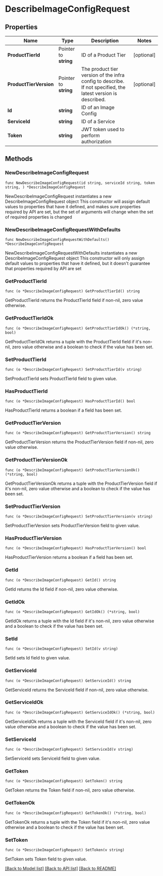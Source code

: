 # DescribeImageConfigRequest

## Properties

Name | Type | Description | Notes
------------ | ------------- | ------------- | -------------
**ProductTierId** | Pointer to **string** | ID of a Product Tier | [optional] 
**ProductTierVersion** | Pointer to **string** | The product tier version of the infra config to describe. If not specified, the latest version is described. | [optional] 
**Id** | **string** | ID of an Image Config | 
**ServiceId** | **string** | ID of a Service | 
**Token** | **string** | JWT token used to perform authorization | 

## Methods

### NewDescribeImageConfigRequest

`func NewDescribeImageConfigRequest(id string, serviceId string, token string, ) *DescribeImageConfigRequest`

NewDescribeImageConfigRequest instantiates a new DescribeImageConfigRequest object
This constructor will assign default values to properties that have it defined,
and makes sure properties required by API are set, but the set of arguments
will change when the set of required properties is changed

### NewDescribeImageConfigRequestWithDefaults

`func NewDescribeImageConfigRequestWithDefaults() *DescribeImageConfigRequest`

NewDescribeImageConfigRequestWithDefaults instantiates a new DescribeImageConfigRequest object
This constructor will only assign default values to properties that have it defined,
but it doesn't guarantee that properties required by API are set

### GetProductTierId

`func (o *DescribeImageConfigRequest) GetProductTierId() string`

GetProductTierId returns the ProductTierId field if non-nil, zero value otherwise.

### GetProductTierIdOk

`func (o *DescribeImageConfigRequest) GetProductTierIdOk() (*string, bool)`

GetProductTierIdOk returns a tuple with the ProductTierId field if it's non-nil, zero value otherwise
and a boolean to check if the value has been set.

### SetProductTierId

`func (o *DescribeImageConfigRequest) SetProductTierId(v string)`

SetProductTierId sets ProductTierId field to given value.

### HasProductTierId

`func (o *DescribeImageConfigRequest) HasProductTierId() bool`

HasProductTierId returns a boolean if a field has been set.

### GetProductTierVersion

`func (o *DescribeImageConfigRequest) GetProductTierVersion() string`

GetProductTierVersion returns the ProductTierVersion field if non-nil, zero value otherwise.

### GetProductTierVersionOk

`func (o *DescribeImageConfigRequest) GetProductTierVersionOk() (*string, bool)`

GetProductTierVersionOk returns a tuple with the ProductTierVersion field if it's non-nil, zero value otherwise
and a boolean to check if the value has been set.

### SetProductTierVersion

`func (o *DescribeImageConfigRequest) SetProductTierVersion(v string)`

SetProductTierVersion sets ProductTierVersion field to given value.

### HasProductTierVersion

`func (o *DescribeImageConfigRequest) HasProductTierVersion() bool`

HasProductTierVersion returns a boolean if a field has been set.

### GetId

`func (o *DescribeImageConfigRequest) GetId() string`

GetId returns the Id field if non-nil, zero value otherwise.

### GetIdOk

`func (o *DescribeImageConfigRequest) GetIdOk() (*string, bool)`

GetIdOk returns a tuple with the Id field if it's non-nil, zero value otherwise
and a boolean to check if the value has been set.

### SetId

`func (o *DescribeImageConfigRequest) SetId(v string)`

SetId sets Id field to given value.


### GetServiceId

`func (o *DescribeImageConfigRequest) GetServiceId() string`

GetServiceId returns the ServiceId field if non-nil, zero value otherwise.

### GetServiceIdOk

`func (o *DescribeImageConfigRequest) GetServiceIdOk() (*string, bool)`

GetServiceIdOk returns a tuple with the ServiceId field if it's non-nil, zero value otherwise
and a boolean to check if the value has been set.

### SetServiceId

`func (o *DescribeImageConfigRequest) SetServiceId(v string)`

SetServiceId sets ServiceId field to given value.


### GetToken

`func (o *DescribeImageConfigRequest) GetToken() string`

GetToken returns the Token field if non-nil, zero value otherwise.

### GetTokenOk

`func (o *DescribeImageConfigRequest) GetTokenOk() (*string, bool)`

GetTokenOk returns a tuple with the Token field if it's non-nil, zero value otherwise
and a boolean to check if the value has been set.

### SetToken

`func (o *DescribeImageConfigRequest) SetToken(v string)`

SetToken sets Token field to given value.



[[Back to Model list]](../README.md#documentation-for-models) [[Back to API list]](../README.md#documentation-for-api-endpoints) [[Back to README]](../README.md)


